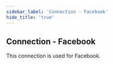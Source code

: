 ```yaml
---
sidebar_label: 'Connection - Facebook'
hide_title: 'true'
---
```


## Connection - Facebook

This connection is used for Facebook.